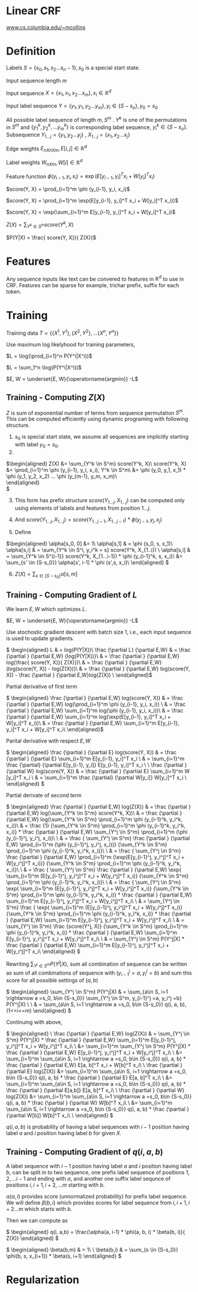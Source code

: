 # Linear CRF

www.cs.columbia.edu/~mcollins

# Definition

Labels ${S = \{s_0, s_1, s_2 ... s_n-1}\}, s_0$ is a special start state.

Input sequence length $m$

Input sequence ${X = \{x_1, x_1, x_2 ... x_m\}, x_i \in \mathbb{R}^d}$

Input label sequence ${Y = \{y_1, y_1, y_2...y_m}\}, y_i \in \{S-s_o\}, y_0 = s_0$

All possible label sequence of length $m, S^m$ . $Y^k$ is one of the permutations in $S^m$ and $\{{y_1^k, y_2^k, ... y_m^k}\}$ is corresponding label sequence, $y_i^k \in \{S-s_o\}$. Subsequence $Y_{1...j} = \{y_1, y_2 ... y_j\}$ , $X_{1...j} = \{x_1, x_2 ... x_j\}$

Edge weights $E_{n X n X m}, E[i, j] \in \mathbb{R}^d$

Label weights $W_{n X m}, W[i] \in \mathbb{R}^d$

Feature function $\phi ( y_{i-1}, y_i, x_i) = \exp(E[y_{i-1}, y_i]^T x_i + W[y_i]^T x_i)$

$score(Y, X) = \prod_{i=1}^m \phi (y_{i-1}, y_i, x_i)$

$score(Y, X) = \prod_{i=1}^m \exp(E[y_{i-1}, y_i]^T x_i + W[y_i]^T x_i))$

$score(Y, X) = \exp(\sum_{i=1}^m E[y_{i-1}, y_i]^T x_i + W[y_i]^T x_i)$

$Z(X) = \sum_{Y^k \in S^m} score(Y^k, X)$

$P(Y|X) = \frac{ score(Y, X)}{ Z(X)}$


# Features

Any sequence inputs like text can be convered to features in $\mathbb{R}^d$ to use in CRF. Features can be sparse for example, trichar prefix, suffix for each token. 

# Training

Training data $T = {\{ \{X^1, Y^1\}, \{X^2, Y^2\}, ... \{X^n, Y^n\} \}}$

Use maximum log likelyhood for training parameters, 

$L =  \log(\prod_{i=1}^n P(Y^i|X^i))$

$L = \sum_1^n \log(P(Y^i|X^i))$

$E, W = \underset{E, W}{\operatorname{argmin}} -L$

## Training - Computing $Z(X)$

$Z$ is sum of exponential number of terms from sequence permutation $S^m$. This can be computed efficiently using dynamic programing with following structure.

1. $s_0$ is special start state, we assume all sequences are implicitly starting with label $y_0  = s_0$.
2. 
$\begin{aligned}
Z(X) &= \sum_{Y^k \in S^m} score(Y^k, X)\\
   score(Y^k, X) &= \prod_{i=1}^m \phi (y_{i-1}, y_i, x_i), Y^k \in S^m\\
    &= \phi (y_0, y_1, x_1) * \phi (y_1, y_2, x_2) ... \phi (y_{m-1}, y_m, x_m)\\    
\end{aligned}  
$

3. This form has prefix structure $score(Y_{1...j}, X_{1...j})$ can be computed only using elements of labels and features from position $1...j$.
   
4. And $score(Y_{1...j}, X_{1...j}) = score(Y_{1...j-1}, X_{1...j-1}) * \phi (y_{j-1}, y_j, x_j)$
   
5. Define

$\begin{aligned}
\alpha[s_0, 0] &= 1\\
\alpha[s,1] & = \phi (s_0, s, x_1)\\
\alpha[s,i] & = \sum_{Y^k \in S^i, y_i^k = s} score(Y^k, X_{1..i}) \\
\alpha[s,i] & = \sum_{Y^k \in S^{i-1}} score(Y^k, X_{1...i-1}) * \phi (y_{i-1}^k, s, x_i)\\
&= \sum_{s' \in \{S-s_0\}} \alpha[s', i-1] * \phi (s',s, x_i)\\
\end{aligned}
$
    
6. $Z(X) = \sum_{s \in \{S-s_0\}} \alpha[s, m]$


## Training - Computing Gradient of $L$

We learn $E,W$ which optimizes $L$. 

$E, W = \underset{E, W}{\operatorname{argmin}} -L$

Use stochostic gradient descent with batch size 1, i.e., each input sequence is used to update gradients. 

$
\begin{aligned}
L & = log(P(Y|X))\\
\frac {\partial L} {\partial E,W} & = \frac {\partial } {\partial E,W} {log(P(Y|X))}\\
& =  \frac {\partial } {\partial E,W} log(\frac{ score(Y, X)}{ Z(X)})\\
& = \frac {\partial } {\partial E,W} (log(score(Y, X)) - log(Z(X)))\\
& = \frac {\partial } {\partial E,W} log(score(Y, X)) - \frac {\partial } {\partial E,W}log(Z(X)) \\
\end{aligned}$


Partial derivative of first term 

$
\begin{aligned}
\frac {\partial } {\partial E,W} log(score(Y, X)) & = \frac {\partial } {\partial E,W} log(\prod_{i=1}^m \phi (y_{i-1}, y_i, x_i)) \\
& = \frac {\partial } {\partial E,W} \sum_{i=1}^m log(\phi (y_{i-1}, y_i, x_i))\\
& = \frac {\partial } {\partial E,W} \sum_{i=1}^m log(\exp(E[y_{i-1}, y_i]^T x_i + W[y_i]^T x_i))\\
& = \frac {\partial } {\partial E,W} \sum_{i=1}^m E[y_{i-1}, y_i]^T x_i + W[y_i]^T x_i\\
\end{aligned}$

Parital derivative with respect $E, W$

$
\begin{aligned}
\frac {\partial } {\partial E} log(score(Y, X)) & = \frac {\partial } {\partial E} \sum_{i=1}^m E[y_{i-1}, y_i]^T x_i \\
 & = \sum_{i=1}^m \frac {\partial} {\partial E[y_{i-1}, y_i]} E[y_{i-1}, y_i]^T x_i \\
\\
\frac {\partial } {\partial W} log(score(Y, X)) & = \frac {\partial } {\partial E} \sum_{i=1}^m  W
[y_i]^T x_i \\
& = \sum_{i=1}^m \frac {\partial} {\partial W[y_i]} W[y_i]^T x_i \\
\end{aligned}
$


Partial derivate of second term

$
\begin{aligned}
\frac {\partial } {\partial E,W} log(Z(X)) & = \frac {\partial } {\partial E,W} log(\sum_{Y^k \in S^m} score(Y^k, X))\\
& = \frac {\partial } {\partial E,W}  log(\sum_{Y^k \in S^m} \prod_{i=1}^m \phi (y_{i-1}^k, y_i^k, x_i))\\
& = \frac {1} {\sum_{Y^k \in S^m} \prod_{i=1}^m \phi (y_{i-1}^k, y_i^k, x_i)} * \frac {\partial } 
{\partial E,W}  \sum_{Y^j \in S^m} \prod_{i=1}^m (\phi (y_{i-1}^j, y_i^j, x_i))\\
\\
& = \frac { \sum_{Y^j \in S^m} \frac {\partial } {\partial E,W} \prod_{i=1}^m (\phi (y_{i-1}^j, y_i^j, x_i))} {\sum_{Y^k \in S^m} \prod_{i=1}^m \phi (y_{i-1}^k, y_i^k, x_i)}\\
\\
& = \frac { \sum_{Y^j \in S^m} \frac {\partial } {\partial E,W} \prod_{i=1}^m (\exp(E[y_{i-1}^j, y_i^j]^T x_i + W[y_i^j]^T x_i))} {\sum_{Y^k \in S^m} \prod_{i=1}^m \phi (y_{i-1}^k, y_i^k, x_i)}\\
\\
& = \frac { \sum_{Y^j \in S^m} \frac {\partial } {\partial E,W} \exp( \sum_{i=1}^m (E[y_{i-1}^j, y_i^j]^T x_i + W[y_i^j]^T x_i)} {\sum_{Y^k \in S^m} \prod_{i=1}^m \phi (y_{i-1}^k, y_i^k, x_i)}\\
\\
& = \frac { \sum_{Y^j \in S^m} \exp( \sum_{i=1}^m (E[y_{i-1}^j, y_i^j]^T x_i + W[y_i^j]^T x_i)} {\sum_{Y^k \in S^m} \prod_{i=1}^m \phi (y_{i-1}^k, y_i^k, x_i)} * \frac {\partial } {\partial E,W}  \sum_{i=1}^m E[y_{i-1}^j, y_i^j]^T x_i + W[y_i^j]^T x_i\\
\\
& = \sum_{Y^j \in S^m}  \frac { \exp( \sum_{i=1}^m (E[y_{i-1}^j, y_i^j]^T x_i + W[y_i^j]^T x_i)} {\sum_{Y^k \in S^m} \prod_{i=1}^m \phi (y_{i-1}^k, y_i^k, x_i)} * \frac {\partial } {\partial E,W}  \sum_{i=1}^m E[y_{i-1}^j, y_i^j]^T x_i + W[y_i^j]^T x_i\\
\\
& = \sum_{Y^j \in S^m}  \frac {score(Y^j, X)} {\sum_{Y^k \in S^m} \prod_{i=1}^m \phi (y_{i-1}^k, y_i^k, x_i)} * \frac {\partial } {\partial E,W}  \sum_{i=1}^m E[y_{i-1}^j, y_i^j]^T x_i + W[y_i^j]^T x_i\\
\\
& = \sum_{Y^j \in S^m} P(Y^j|X) * \frac {\partial } {\partial E,W}  \sum_{i=1}^m E[y_{i-1}^j, y_i^j]^T x_i + W[y_i^j]^T x_i\\
\end{aligned}
$


Rewriting $\sum_{Y^j \in S^m} P(Y^j|X)$, sum all combination of sequence can be written as 
sum of all combinations of sequence with $(y_{i-1}^j=a,y_i^j=b)$ and sum this score for all possible settings of $(a,b)$

$
\begin{aligned}
\sum_{Y^j \in S^m} P(Y^j|X) & = \sum_{a\in S, i=1 \rightarrow a =s_0, b\in \{S-s_0\}} \sum_{Y^j \in S^m, y_{i-1}^j =a, y_i^j =b} P(Y^j|X) \\
\\
& = \sum_{a\in S, i=1 \rightarrow a =s_0, b\in \{S-s_0\}} q(i, a, b), (1<=i<=m)
\end{aligned}
$


Continuing with above, 

$
\begin{aligned}
\\
\frac {\partial } {\partial E,W} log(Z(X)) & = \sum_{Y^j \in S^m} P(Y^j|X) * \frac {\partial } {\partial E,W}  \sum_{i=1}^m E[y_{i-1}^j, y_i^j]^T x_i + W[y_i^j]^T x_i\\
\\
&=  \sum_{i=1}^m  \sum_{Y^j \in S^m} P(Y^j|X) * \frac 
{\partial } {\partial E,W} E[y_{i-1}^j, y_i^j]^T x_i + W[y_i^j]^T x_i\\
\\
&=  \sum_{i=1}^m \sum_{a\in S, i=1 \rightarrow a =s_0, b\in \{S-s_0\}} q(i, a, b) * \frac {\partial } {\partial E,W} E[a, b]^T x_i + W[b]^T x_i\\
\\
\frac {\partial } {\partial E} log(Z(X)) &= \sum_{i=1}^m \sum_{a\in S, i=1 \rightarrow a =s_0, b\in \{S-s_0\}} q(i, a, b) * \frac {\partial } {\partial E} E[a, b]^T x_i\\
\\
&= \sum_{i=1}^m \sum_{a\in S, i=1 \rightarrow a =s_0, b\in \{S-s_0\}} q(i, a, b) * \frac {\partial } {\partial E[a,b]} E[a, b]^T x_i\\
\\
\frac {\partial } {\partial W} log(Z(X)) &= \sum_{i=1}^m \sum_{a\in S, i=1 \rightarrow a =s_0, b\in \{S-s_0\}} q(i, a, b) * \frac {\partial } {\partial W} W[b]^T x_i\\
\\
&= \sum_{i=1}^m \sum_{a\in S, i=1 \rightarrow a =s_0, b\in \{S-s_0\}} q(i, a, b) * \frac {\partial } {\partial W[b]} W[b]^T x_i\\
\\
\end{aligned}
$

$q(i, a,b)$ is probability of having a label sequences with $i-1$ position having label $a$ and $i$ position having label $b$ for given $X$.


## Training - Computing Gradient of $q(i, a,b)$

A label sequence with $i-1$ position having label $a$ and $i$ position having label $b$, can be split in to two sequence, one prefix label sequence of positions $1,2,...i-1$ and ending with $a$, and another one suffix label sequnce of positions  $i,i+1,i+2,...m$ starting with $b$.

$\alpha(a, i)$ provides score (unnormalized probability) for prefix label sequence. We will define $\beta(b, i)$ which provides scores for label sequence from $i,i+1,i+2...m$ which starts with $b$.

Then we can compute as

$
\begin{aligned}
q(i, a,b) = \frac{\alpha(a, i-1) * \phi(a, b, i) * \beta(b, i)}{ Z(X)}
\end{aligned}
$

$
\begin{aligned}
\beta(b,m) & = 1\\
\\
\beta(b,i) & =  \sum_{s \in \{S-s_0\}} \phi(b, s, x_{i+1}) * \beta(s, i+1)
\end{aligned}
$

# Regularization 
